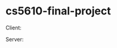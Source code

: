 # cs5610-final-project

Client: [](http:\\cs5610-final-project-client.vercel.app)

Server: [](http:\\cs5610-final-project-server.vercel.app)
